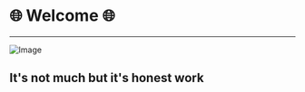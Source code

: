 # 🌐 Welcome 🌐

---

![Image](https://cdn.7tv.app/emote/01GYHZ0RT8000FQ4GSSD7H5Y4N/3x.webp "peepo" )

It's not much but it's honest work
---
